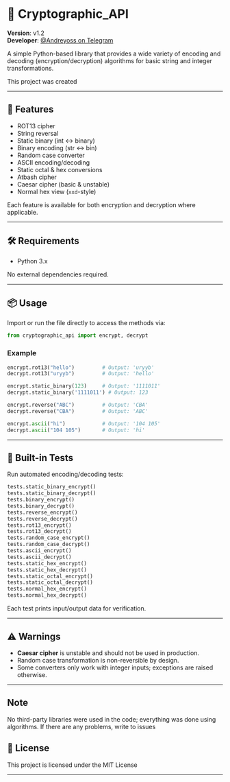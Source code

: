 # 🔐 Cryptographic_API

**Version**: v1.2  
**Developer**: [@Andreyoss on Telegram](https://t.me/Andreyoss)

A simple Python-based library that provides a wide variety of encoding and decoding (encryption/decryption) algorithms for basic string and integer transformations.

This project was created

---

## 🚀 Features

- ROT13 cipher
- String reversal
- Static binary (int ↔ binary)
- Binary encoding (str ↔ bin)
- Random case converter
- ASCII encoding/decoding
- Static octal & hex conversions
- Atbash cipher
- Caesar cipher (basic & unstable)
- Normal hex view (`xxd`-style)

Each feature is available for both encryption and decryption where applicable.

---

## 🛠 Requirements

- Python 3.x

No external dependencies required.

---

## 📦 Usage

Import or run the file directly to access the methods via:

```python
from cryptographic_api import encrypt, decrypt
```

### Example

```python
encrypt.rot13("hello")         # Output: 'uryyb'
decrypt.rot13("uryyb")         # Output: 'hello'

encrypt.static_binary(123)     # Output: '1111011'
decrypt.static_binary('1111011') # Output: 123

encrypt.reverse("ABC")         # Output: 'CBA'
decrypt.reverse("CBA")         # Output: 'ABC'

encrypt.ascii("hi")            # Output: '104 105'
decrypt.ascii("104 105")       # Output: 'hi'
```

---

## 🧪 Built-in Tests

Run automated encoding/decoding tests:

```python
tests.static_binary_encrypt()
tests.static_binary_decrypt()
tests.binary_encrypt()
tests.binary_decrypt()
tests.reverse_encrypt()
tests.reverse_decrypt()
tests.rot13_encrypt()
tests.rot13_decrypt()
tests.random_case_encrypt()
tests.random_case_decrypt()
tests.ascii_encrypt()
tests.ascii_decrypt()
tests.static_hex_encrypt()
tests.static_hex_decrypt()
tests.static_octal_encrypt()
tests.static_octal_decrypt()
tests.normal_hex_encrypt()
tests.normal_hex_decrypt()
```

Each test prints input/output data for verification.

---

## ⚠️ Warnings

- **Caesar cipher** is unstable and should not be used in production.
- Random case transformation is non-reversible by design.
- Some converters only work with integer inputs; exceptions are raised otherwise.

---

## Note

No third-party libraries were used in the code; everything was done using algorithms. If there are any problems, write to issues

## 📄 License

This project is licensed under the MIT License

---
